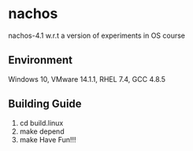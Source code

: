 # nachos
nachos-4.1 w.r.t a version of experiments in OS course
## Environment
Windows 10, VMware 14.1.1, RHEL 7.4, GCC 4.8.5
## Building Guide
1. cd build.linux
2. make depend
3. make
Have Fun!!!
